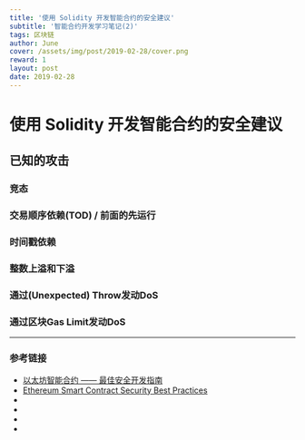 ```yaml
---
title: '使用 Solidity 开发智能合约的安全建议'
subtitle: '智能合约开发学习笔记(2)'
tags: 区块链
author: June
cover: /assets/img/post/2019-02-28/cover.png
reward: 1
layout: post
date: 2019-02-28
---
```


# 使用 Solidity 开发智能合约的安全建议

## 已知的攻击

### 竞态
### 交易顺序依赖(TOD) / 前面的先运行

### 时间戳依赖

### 整数上溢和下溢

### 通过(Unexpected) Throw发动DoS

### 通过区块Gas Limit发动DoS



---

### 参考链接

* [以太坊智能合约 —— 最佳安全开发指南](https://github.com/ConsenSys/smart-contract-best-practices/blob/master/README-zh.md)
* [Ethereum Smart Contract Security Best Practices](https://consensys.github.io/smart-contract-best-practices/)
* []()
* []()
* []()
* []()